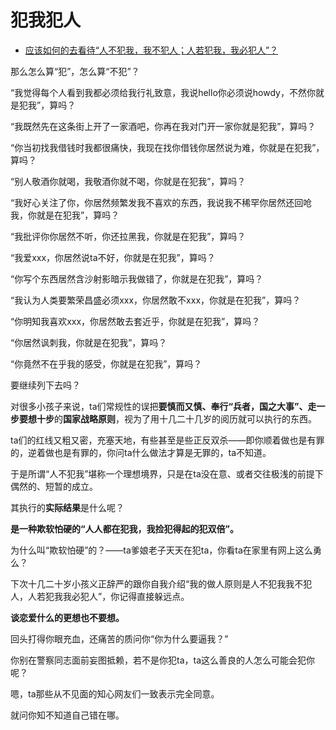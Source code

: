 # 犯我犯人

- [应该如何的去看待“人不犯我，我不犯人；人若犯我，我必犯人”？](https://www.zhihu.com/question/47558712/answer/1867459058)
  

那么怎么算“犯”，怎么算“不犯”？

“我觉得每个人看到我都必须给我行礼致意，我说hello你必须说howdy，不然你就是犯我”，算吗？

“我既然先在这条街上开了一家酒吧，你再在我对门开一家你就是犯我”，算吗？

“你当初找我借钱时我都很痛快，我现在找你借钱你居然说为难，你就是在犯我”，算吗？

“别人敬酒你就喝，我敬酒你就不喝，你就是在犯我”，算吗？

“我好心关注了你，你居然频繁发我不喜欢的东西，我说我不稀罕你居然还回呛我，你就是在犯我”，算吗？

“我批评你你居然不听，你还拉黑我，你就是在犯我”，算吗？

“我爱xxx，你居然说ta不好，你就是在犯我”，算吗？

“你写个东西居然含沙射影暗示我做错了，你就是在犯我”，算吗？

“我认为人类要繁荣昌盛必须xxx，你居然敢不xxx，你就是在犯我”，算吗？

“你明知我喜欢xxx，你居然敢去套近乎，你就是在犯我”，算吗？

“你居然讽刺我，你就是在犯我”，算吗？

“你竟然不在乎我的感受，你就是在犯我”，算吗？

要继续列下去吗？

对很多小孩子来说，ta们常规性的误把**要慎而又慎、奉行“兵者，国之大事”、走一步要想十步**的**国家战略原则**，视为了用十几二十几岁的阅历就可以执行的东西。

ta们的红线又粗又密，充塞天地，有些甚至是些正反双杀——即你顺着做也是有罪的，逆着做也是有罪的，你问ta什么做法才算是无罪的，ta不知道。

于是所谓“人不犯我”堪称一个理想境界，只是在ta没在意、或者交往极浅的前提下偶然的、短暂的成立。

其执行的**实际结果**是什么呢？

**是一种欺软怕硬的“人人都在犯我，我捡犯得起的犯双倍”。**

为什么叫“欺软怕硬”的？——ta爹娘老子天天在犯ta，你看ta在家里有网上这么勇么？

下次十几二十岁小孩义正辞严的跟你自我介绍“我的做人原则是人不犯我我不犯人，人若犯我我必犯人”，你记得直接躲远点。

**谈恋爱什么的更想也不要想。**

回头打得你眼充血，还痛苦的质问你“你为什么要逼我？”

你别在警察同志面前妄图抵赖，若不是你犯ta，ta这么善良的人怎么可能会犯你呢？

嗯，ta那些从不见面的知心网友们一致表示完全同意。

就问你知不知道自己错在哪。